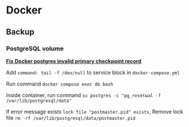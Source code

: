 # Docker

## Backup
### PostgreSQL volume

[**Fix Docker postgres invalid primary checkpoint record**](https://stackoverflow.com/questions/48197579/docker-postgres-invalid-primary-checkpoint-record)

Add `command: tail -f /dev/null` to service block in `docker-compose.yml`

Run command `docker compose exec db bash`

Inside container, run command `su postgres -c "pg_resetwal -f /var/lib/postgresql/data"`

If error message exists `lock file "postmaster.pid" exists`, Remove lock file `rm -rf /var/lib/postgresql/data/postmaster.pid`
